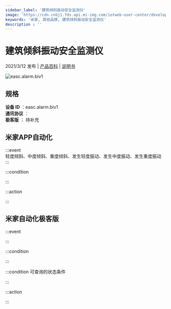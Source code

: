 ```yaml
---
sidebar_label: '建筑倾斜振动安全监测仪'
image: 'https://cdn.cnbj1.fds.api.mi-img.com/iotweb-user-center/developer_16790718583027qr96jAs.png?GalaxyAccessKeyId=AKVGLQWBOVIRQ3XLEW&Expires=9223372036854775807&Signature=SrnpgxLKFglXCdLC6K1zmkIq9XQ='
keywords: '米家, 其他品牌, 建筑倾斜振动安全监测仪'
description : ''
---
```

# 建筑倾斜振动安全监测仪

2021/3/12 发布 | [产品百科](https://home.mi.com/webapp/content/baike/product/index.html?model=easc.alarm.biv1/) | [说明书](https://home.mi.com/views/introduction.html?model=easc.alarm.biv1&region=cn)

![easc.alarm.biv1](https://cdn.cnbj1.fds.api.mi-img.com/iotweb-user-center/developer_16790718583027qr96jAs.png?GalaxyAccessKeyId=AKVGLQWBOVIRQ3XLEW&Expires=9223372036854775807&Signature=SrnpgxLKFglXCdLC6K1zmkIq9XQ=)

## 规格  
> 
**设备 ID** ：easc.alarm.biv1  
**通讯协议** ：  
**极客版**  ： 待补充 


## 米家APP自动化  

:::event  
轻度倾斜、中度倾斜、重度倾斜、发生轻度振动、发生中度振动、发生重度振动
:::

:::condition  

:::

:::action   

:::

## 米家自动化极客版  

:::event  

:::

:::condition  

:::

:::condition 可查询的状态条件  

:::

:::action  

:::

        
